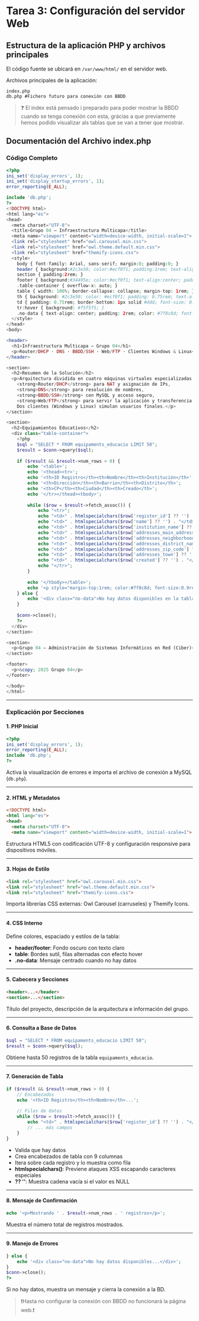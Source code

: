 # Tarea 3: Configuración del servidor Web

## Estructura de la aplicación PHP y archivos principales

El código fuente se ubicará en `/var/www/html/` en el servidor web.

Archivos principales de la aplicación:

```
index.php
db.php #Fichero futuro para conexión con BBDD
```

> ❓ El index está pensado i preparado para poder mostrar la BBDD cuando se tenga conexión con esta, grácias a que previamente hemos podido visualizar als tablas que se van a tener que mostrar.

## Documentación del Archivo index.php

### Código Completo

```php
<?php
ini_set('display_errors', 1);
ini_set('display_startup_errors', 1);
error_reporting(E_ALL);

include 'db.php';
?>
<!DOCTYPE html>
<html lang="es">
<head>
  <meta charset="UTF-8">
  <title>Grupo 04 – Infraestructura Multicapa</title>
  <meta name="viewport" content="width=device-width, initial-scale=1">
  <link rel="stylesheet" href="owl.carousel.min.css">
  <link rel="stylesheet" href="owl.theme.default.min.css">
  <link rel="stylesheet" href="themify-icons.css">
  <style>
    body { font-family: Arial, sans-serif; margin:0; padding:0; }
    header { background:#2c3e50; color:#ecf0f1; padding:1rem; text-align:center; }
    section { padding:2rem; }
    footer { background:#34495e; color:#ecf0f1; text-align:center; padding:1rem; }
    .table-container { overflow-x: auto; }
    table { width: 100%; border-collapse: collapse; margin-top: 1rem; }
    th { background: #2c3e50; color: #ecf0f1; padding: 0.75rem; text-align: left; font-size: 0.9rem; }
    td { padding: 0.75rem; border-bottom: 1px solid #ddd; font-size: 0.85rem; }
    tr:hover { background: #f5f5f5; }
    .no-data { text-align: center; padding: 2rem; color: #7f8c8d; font-style: italic; }
  </style>
</head>
<body>

<header>
  <h1>Infraestructura Multicapa – Grupo 04</h1>
  <p>Router/DHCP · DNS · BBDD/SSH · Web/FTP · Clientes Windows & Linux</p>
</header>

<section>
  <h2>Resumen de la Solución</h2>
  <p>Arquitectura dividida en cuatro máquinas virtuales especializadas:
    <strong>Router/DHCP</strong> para NAT y asignación de IPs,
    <strong>DNS</strong> para resolución de nombres,
    <strong>BBDD/SSH</strong> con MySQL y acceso seguro,
    <strong>Web/FTP</strong> para servir la aplicación y transferencia de archivos.
    Dos clientes (Windows y Linux) simulan usuarios finales.</p>
</section>

<section>
  <h2>Equipamientos Educativos</h2>
  <div class="table-container">
    <?php
    $sql = "SELECT * FROM equipaments_educacio LIMIT 50";
    $result = $conn->query($sql);
    
    if ($result && $result->num_rows > 0) {
        echo '<table>';
        echo '<thead><tr>';
        echo '<th>ID Registro</th><th>Nombre</th><th>Institución</th>';
        echo '<th>Dirección</th><th>Barrio</th><th>Distrito</th>';
        echo '<th>CP</th><th>Ciudad</th><th>Creado</th>';
        echo '</tr></thead><tbody>';
        
        while ($row = $result->fetch_assoc()) {
            echo "<tr>";
            echo "<td>" . htmlspecialchars($row['register_id'] ?? '') . "</td>";
            echo "<td>" . htmlspecialchars($row['name'] ?? '') . "</td>";
            echo "<td>" . htmlspecialchars($row['institution_name'] ?? '') . "</td>";
            echo "<td>" . htmlspecialchars($row['addresses_main_address'] ?? '') . "</td>";
            echo "<td>" . htmlspecialchars($row['addresses_neighborhood_name'] ?? '') . "</td>";
            echo "<td>" . htmlspecialchars($row['addresses_district_name'] ?? '') . "</td>";
            echo "<td>" . htmlspecialchars($row['addresses_zip_code'] ?? '') . "</td>";
            echo "<td>" . htmlspecialchars($row['addresses_town'] ?? '') . "</td>";
            echo "<td>" . htmlspecialchars($row['created'] ?? '') . "</td>";
            echo "</tr>";
        }
        
        echo '</tbody></table>';
        echo '<p style="margin-top:1rem; color:#7f8c8d; font-size:0.9rem;">Mostrando ' . $result->num_rows . ' registros</p>';
    } else {
        echo '<div class="no-data">No hay datos disponibles en la tabla equipaments_educacio</div>';
    }
    
    $conn->close();
    ?>
  </div>
</section>

<section>
  <p>Grupo 04 – Administración de Sistemas Informáticos en Red (Ciber)</p>
</section>

<footer>
  <p>&copy; 2025 Grupo 04</p>
</footer>

</body>
</html>
```

***

### Explicación por Secciones

#### 1. PHP Inicial
```php
<?php
ini_set('display_errors', 1);
error_reporting(E_ALL);
include 'db.php';
?>
```
Activa la visualización de errores e importa el archivo de conexión a MySQL (`db.php`).

***

#### 2. HTML y Metadatos
```html
<!DOCTYPE html>
<html lang="es">
<head>
  <meta charset="UTF-8">
  <meta name="viewport" content="width=device-width, initial-scale=1">
```
Estructura HTML5 con codificación UTF-8 y configuración responsive para dispositivos móviles.

---

#### 3. Hojas de Estilo
```html
<link rel="stylesheet" href="owl.carousel.min.css">
<link rel="stylesheet" href="owl.theme.default.min.css">
<link rel="stylesheet" href="themify-icons.css">
```
Importa librerías CSS externas: Owl Carousel (carruseles) y Themify Icons.

***

#### 4. CSS Interno
Define colores, espaciado y estilos de la tabla:
- **header/footer**: Fondo oscuro con texto claro
- **table**: Bordes sutil, filas alternadas con efecto hover
- **.no-data**: Mensaje centrado cuando no hay datos

***

#### 5. Cabecera y Secciones
```html
<header>...</header>
<section>...</section>
```
Título del proyecto, descripción de la arquitectura e información del grupo.

***

#### 6. Consulta a Base de Datos
```php
$sql = "SELECT * FROM equipaments_educacio LIMIT 50";
$result = $conn->query($sql);
```
Obtiene hasta 50 registros de la tabla `equipaments_educacio`.

***

#### 7. Generación de Tabla
```php
if ($result && $result->num_rows > 0) {
    // Encabezados
    echo '<th>ID Registro</th><th>Nombre</th>...';
    
    // Filas de datos
    while ($row = $result->fetch_assoc()) {
        echo "<td>" . htmlspecialchars($row['register_id'] ?? '') . "</td>";
        // ... más campos
    }
}
```
- Valida que hay datos
- Crea encabezados de tabla con 9 columnas
- Itera sobre cada registro y lo muestra como fila
- **htmlspecialchars()**: Previene ataques XSS escapando caracteres especiales
- **?? ''**: Muestra cadena vacía si el valor es NULL

***

#### 8. Mensaje de Confirmación
```php
echo '<p>Mostrando ' . $result->num_rows . ' registros</p>';
```
Muestra el número total de registros mostrados.

***

#### 9. Manejo de Errores
```php
} else {
    echo '<div class="no-data">No hay datos disponibles...</div>';
}
$conn->close();
?>
```
Si no hay datos, muestra un mensaje y cierra la conexión a la BD.

> ❗Hasta no configurar la conexión con BBDD no funcionará la página web.❗